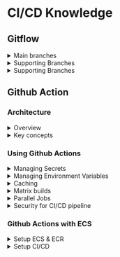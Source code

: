 # CI/CD Knowledge

## Gitflow
<details>
  <summary>Main branches</summary>
  <br/>
  
  + **Main:** This branch contains the production-ready code. All releases are tagged here.
  + **Develop:** This branch serves as an integration branch for features. It contains the latest delivered development changes for the next release.
</details>
<details>
  <summary>Supporting Branches</summary>
  <br/>
  
  + **Feature Branches:** Created from the `develop` branch, these branches are used to `develop` new features. Once a feature is complete, it is merged back into `develop`.
  + **Release Branches:** Created from the `develop` branch when a set of features is ready for a release. This branch allows for final testing and bug fixing before merging into `main` and `develop`.
  + **Hotfix Branches:** Created from the `main` branch to quickly address critical issues in production. Once fixed, changes are merged back into both `main` and `develop`.
</details>
<details>
  <summary>Supporting Branches</summary>
  <br/>
  
  + **Initialization:** Start by creating the `develop` branch from `main`.
  + **Feature Development:** Developers create feature branches from `develop`, work on their features, and merge them back into `develop` when done.
  + **Release Preparation:** When ready for a release, create a release branch from `develop`, perform final testing and fixes, then merge into both `main` and `develop`.
  + **Hotfixes:** For urgent fixes, create a hotfix branch from `main`, apply the fix, and merge back into both `main` and `develop`.
  
</details>

## Github Action
### Architecture

<details>
  <summary>Overview</summary>
  <br/>
  
  ![github_action_architecture](images/github_architecture.png)
  
</details>

<details>
  <summary>Key concepts</summary>
  <br/>

  + **Workflow:** A workflow is a configurable automated process that consists of one or more jobs.
  + **Events:** Events are specific activities in a repository that trigger workflows.
  + **Step:** Steps are individual tasks within a job. They can run commands or actions (reusable extensions).
  + **Actions:** Actions are reusable units of code that perform specific tasks. They can be used within steps to simplify workflows.
  + **Jobs:** A job is a set of steps that run as part of your workflow. Recall that a step can run a task, a command, or an action.
  + **Runner:** A runner is a machine, either hosted by GitHub or self-hosted, that executes the jobs in a workflow.
  
</details>

### Using Github Actions

<details>
  <summary>Managing Secrets</summary>
  <br/>
  
  **Manage:**
  
  1. Go to your repository on GitHub.
  2. Click on the **Settings** tab.
  3. In the left sidebar, click on **Secrets and variables > Actions**.
  4. Click on **New repository secret**.
  5. Add a name for your secret and its value, then click Add secret.

  **Use:**

  To use a secret in your workflow, reference it in your YAML file like this:
  ```
  jobs:
  build:
    runs-on: ubuntu-latest
    steps:
    - name: Checkout code
      uses: actions/checkout@v2

    - name: Use secret
      run: echo ${{ secrets.MY_SECRET }}
  ```

  _Note:_ Always use secrets for sensitive information like API keys, tokens, and passwords.
</details>

<details>
  <summary>Managing Environment Variables</summary>
  <br/>

  **Environment-Specific Variables:** Navigate to **Settings > Environments**, create an environment.
  **Environment Variables in Workflow:** You can define environment variables directly in your workflow file.

  ```
  jobs:
    build:
      runs-on: ubuntu-latest
      env:
        MY_VARIABLE: 'value'
      steps:
      - name: Checkout code
        uses: actions/checkout@v2
  
      - name: Use environment variable
        run: echo $MY_VARIABLE
  ```
</details>
<details>
  <summary>Caching</summary>
  <br/>

  Caching in GitHub Actions is a mechanism that allows you to store and reuse files or data between workflow runs.

  1. **Cache Creation:** During a workflow run, you can create a cache by specifying a unique key. This key is used to identify the cache.
  2. **Cache Storage:** The cache is stored on GitHub’s servers.
  3. **Cache Restoration:** In subsequent workflow runs, the cache can be restored using the same key, allowing you to reuse the stored data.

  ```
  name: Java CI

  on: [push, pull_request]
  
  jobs:
    build:
      runs-on: ubuntu-latest
  
      - name: Cache Maven dependencies
        uses: actions/cache@v3
        with:
          path: ~/.m2/repository
          key: ${{ runner.os }}-maven-${{ hashFiles('**/pom.xml') }}
          restore-keys: |
            ${{ runner.os }}-maven-
  ```
  _The actions/cache@v3 action caches the Maven dependencies located in the ~/.m2/repository directory._

</details>

<details>
  <summary>Matrix builds</summary>
  <br/>

</details>
<details>
  <summary>Parallel Jobs</summary>
  <br/>

  You can define multiple jobs within the jobs section of your workflow YAML file.

  ```
  name: Parallel Jobs Example

  on: [push]
  
  jobs:
    job1:
      runs-on: ubuntu-latest
      steps:
        - name: Checkout code
          uses: actions/checkout@v2
        - name: Run tests
          run: echo "Running tests for job1"
  
    job2:
      runs-on: ubuntu-latest
      steps:
        - name: Checkout code
          uses: actions/checkout@v2
        - name: Build project
          run: echo "Building project for job2"
  ```

</details>
<details>
  <summary>Security for CI/CD pipeline</summary>
  <br/>
  
  + Store sensitive information like API keys, tokens, and passwords in GitHub Secrets.
  + Integrate security tools like CodeQL, Snyk, or Gitleaks to automatically scan your code for vulnerabilities.

</details>

### Github Actions with ECS

<details>
  <summary>Setup ECS & ECR</summary>
  <br/>

  1. Create an ECR Repository
  2. Create an ECS Cluster
  3. Dockerize Java Application (_Create a Dockerfile_)
  5. Create access key from user. (_there are several ways to get credentails from AWS_)
  6. Create ECS Task Definition ([Task definition sample file](sample-service-task-definition-revision1.json))
  7. Finally, we create github actions workflow.

  ```
    FROM openjdk:17-jdk-alpine
    COPY target/sample-service*.jar app.jar
    ENTRYPOINT ["java","-jar","/app.jar"]
  ```
  _This file will define how to build your Docker image._
  
</details>
<details>
  <summary>Setup CI/CD</summary>
  <br/>

  ```
name: Java CI with SonarQube

on:
  push:
    branches:
      - lite_version
      - ecs_version

jobs:
  build:
    runs-on: ubuntu-latest
    permissions:
      packages: write
      contents: read
      id-token: write

    steps:
      - name: Checkout code
        uses: actions/checkout@v2

      - name: Get commit message
        id: get_commit_message
        run: echo "::set-output name=message::$(git log -1 --pretty=%B)"

      - name: Check commit message
        if: contains(steps.get_commit_message.outputs.message, 'Build CI')
        run: echo "Commit message contains the trigger phrase!"

      - name: Set up JDK 17
        uses: actions/setup-java@v2
        with:
          java-version: '17'
          distribution: 'temurin'

      - name: Cache Maven packages
        uses: actions/cache@v2
        with:
          path: ~/.m2
          key: ${{ runner.os }}-maven-${{ hashFiles('**/pom.xml') }}
          restore-keys: ${{ runner.os }}-maven

      - name: Build with Maven
        run: mvn -B package --file pom.xml

      - name: Run tests and generate JaCoCo report
        run: mvn test jacoco:report
  
      - name: Publish JaCoCo report
        uses: actions/upload-artifact@v4
        with:
          name: jacoco-report
          path: target/site/jacoco
          
      - name: Configure AWS credentials
        uses: aws-actions/configure-aws-credentials@master
        with:
          aws-access-key-id: ${{ secrets.AWS_ACCESS_KEY }}
          aws-secret-access-key: ${{ secrets.AWS_SECRET_ACCESS_KEY }}
          aws-region: ${{ vars.AWS_REGION }}

      - name: Login to Amazon ECR
        id: login-ecr
        uses: aws-actions/amazon-ecr-login@v2
        with:
          mask-password: 'true'
          
      - name: Build, tag, and push image to Amazon ECR
        env:
          ECR_REGISTRY: ${{ steps.login-ecr.outputs.registry }}
          ECR_REPOSITORY: ${{ vars.ECR_REPOSITORY }}
          IMAGE_TAG: latest
        run: |
          docker build -t $ECR_REGISTRY/$ECR_REPOSITORY:$IMAGE_TAG .
          docker push $ECR_REGISTRY/$ECR_REPOSITORY:$IMAGE_TAG
          echo "image=$ECR_REGISTRY/$REPOSITORY:$IMAGE_TAG" >> $GITHUB_OUTPUT

      - name: Fill in the new image ID in the Amazon ECS task definition
        id: task-def
        uses: aws-actions/amazon-ecs-render-task-definition@v1
        with:
          task-definition: task-definition.json
          container-name: my-java-app
          image: ${{ steps.ecr-login.outputs.registry }}/my-java-app:latest

      - name: Deploy Amazon ECS task definition
        uses: aws-actions/amazon-ecs-deploy-task-definition@v1
        with:
          task-definition: ${{ steps.task-def.outputs.task-definition }}
          service: my-java-app-service
          cluster: my-cluster
          wait-for-service-stability: true
  ```
</details>
